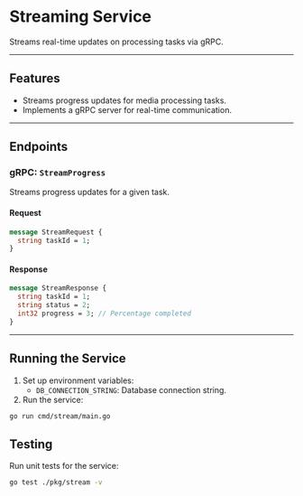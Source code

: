 # Streaming Service

Streams real-time updates on processing tasks via gRPC.

---

## **Features**
- Streams progress updates for media processing tasks.
- Implements a gRPC server for real-time communication.

---

## **Endpoints**

### **gRPC: `StreamProgress`**
Streams progress updates for a given task.

#### Request
```protobuf
message StreamRequest {
  string taskId = 1;
}
```
#### Response
```protobuf
message StreamResponse {
  string taskId = 1;
  string status = 2;
  int32 progress = 3; // Percentage completed
}
```
---

## **Running the Service**

1. Set up environment variables:
    - `DB_CONNECTION_STRING`: Database connection string.
2. Run the service:
```bash
go run cmd/stream/main.go
```
## **Testing**

Run unit tests for the service:

```bash
go test ./pkg/stream -v
```

